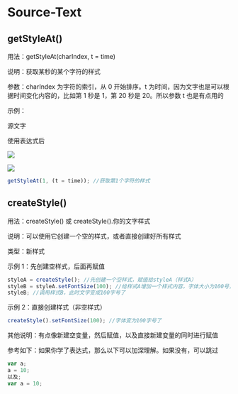 # Source-Text

## getStyleAt()

用法：getStyleAt(charIndex, t = time)

说明：获取某秒的某个字符的样式

参数：charIndex 为字符的索引，从 0 开始排序。t 为时间，因为文字也是可以根据时间变化内容的，比如第 1 秒是 1，第 20 秒是 20。所以参数 t 也是有点用的

示例：

源文字

使用表达式后

![](https://mir.yuelili.com/wp-content/uploads/user/AE/expression/a-z/source-text.png)

![](https://mir.yuelili.com/wp-content/uploads/user/AE/expression/a-z/text-sample1.png)

```javascript
getStyleAt(1, (t = time)); //获取第1个字符的样式
```

## createStyle()

用法：createStyle() 或 createStyle().你的文字样式

说明：可以使用它创建一个空的样式，或者直接创建好所有样式

类型：新样式

示例 1：先创建空样式，后面再赋值

```javascript
styleA = createStyle(); //先创建一个空样式，赋值给styleA（样式A）
styleB = styleA.setFontSize(100); //给样式A增加一个样式内容，字体大小为100号，然后赋值给样式B
styleB; //调用样式B，此时文字变成100字号了
```

示例 2：直接创建样式（非空样式）

```javascript
createStyle().setFontSize(100); //字体变为100字号了
```

其他说明：有点像新建空变量，然后赋值，以及直接新建变量的同时进行赋值

参考如下：如果你学了表达式，那么以下可以加深理解。如果没有，可以跳过

```javascript
var a;
a = 10;
以及;
var a = 10;
```
